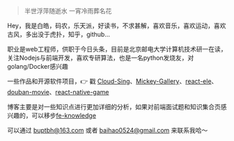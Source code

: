 > 半世浮萍随逝水
> 一宵冷雨葬名花

Hey，我是白皓，码农，乐天派，好读书，不求甚解，喜欢音乐，喜欢运动，喜欢古风，多出没于虎扑，知乎，github...

职业是web工程师，供职于今日头条，目前是北京邮电大学计算机技术研一在读，关注Nodejs与前端开发，喜欢专研算法，也是一名python发烧友，对golang/Docker感兴趣

一些作品和开源软件项目，👉 戳 [Cloud-Sing](https://github.com/mickey0524/Cloud-Sing)、[Mickey-Gallery](https://github.com/mickey0524/Mickey-Gallery)、[react-ele](https://github.com/mickey0524/react-ele)、[douban-movie](https://github.com/mickey0524/douban-movie)、[react-native-game](https://github.com/mickey0524/game)

博客主要是对一些知识点进行更加详细的分析，如果对前端面试题和知识集合页感兴趣的，可以移步[fe-knowledge](https://github.com/mickey0524/front-end-knowledge)

可以通过 buptbh@163.com 或者 baihao0524@gmail.com 来联系我哈～
